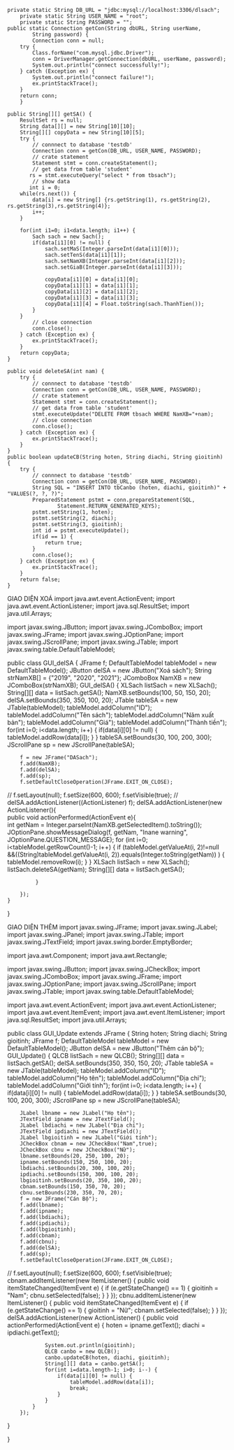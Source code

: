 
	private static String DB_URL = "jdbc:mysql://localhost:3306/dlsach";
    	private static String USER_NAME = "root";
    	private static String PASSWORD = "";
	public static Connection getCon(String dbURL, String userName, 
            String password) {
        	Connection conn = null;
		try {
		    Class.forName("com.mysql.jdbc.Driver");
		    conn = DriverManager.getConnection(dbURL, userName, password);
		    System.out.println("connect successfully!");
		} catch (Exception ex) {
		    System.out.println("connect failure!");
		    ex.printStackTrace();
		}
		return conn;
    	}
	
	public String[][] getSA() {
		ResultSet rs = null;
		String data[][] = new String[10][10];
		String[][] copyData = new String[10][5];
		try {
            // connnect to database 'testdb'
            Connection conn = getCon(DB_URL, USER_NAME, PASSWORD);
            // crate statement
            Statement stmt = conn.createStatement();
            // get data from table 'student'
           rs = stmt.executeQuery("select * from tbsach");
            // show data
           int i = 0;
   		while(rs.next()) {
   			data[i] = new String[] {rs.getString(1), rs.getString(2), rs.getString(3),rs.getString(4)};
   			i++; 
   		}
   		
		for(int i1=0; i1<data.length; i1++) {
			Sach sach = new Sach();
			if(data[i1][0] != null) {
				sach.setMaS(Integer.parseInt(data[i1][0]));
				sach.setTenS(data[i1][1]);
				sach.setNamXB(Integer.parseInt(data[i1][2]));
				sach.setGiaB(Integer.parseInt(data[i1][3]));

				copyData[i1][0] = data[i1][0];
				copyData[i1][1] = data[i1][1];
				copyData[i1][2] = data[i1][2];
				copyData[i1][3] = data[i1][3];
				copyData[i1][4] = Float.toString(sach.ThanhTien());
			}
		}
            // close connection
            conn.close();
        } catch (Exception ex) {
            ex.printStackTrace();
        }
		return copyData;
	}
	
	public void deleteSA(int nam) {
		try {
            // connnect to database 'testdb'
            Connection conn = getCon(DB_URL, USER_NAME, PASSWORD);
            // crate statement
            Statement stmt = conn.createStatement();
            // get data from table 'student'
            stmt.executeUpdate("DELETE FROM tbsach WHERE NamXB="+nam);
            // close connection
            conn.close();
        } catch (Exception ex) {
            ex.printStackTrace();
        }
	}
	public boolean updateCB(String hoten, String diachi, String gioitinh) {
		try {
            // connnect to database 'testdb'
            Connection conn = getCon(DB_URL, USER_NAME, PASSWORD);
            String SQL = "INSERT INTO tbCanbo (hoten, diachi, gioitinh)" + "VALUES(?, ?, ?)";
            PreparedStatement pstmt = conn.prepareStatement(SQL,
                    Statement.RETURN_GENERATED_KEYS);
            pstmt.setString(1, hoten);
            pstmt.setString(2, diachi);
            pstmt.setString(3, gioitinh);
            int id = pstmt.executeUpdate();
            if(id == 1) {
            	return true;
            }
            conn.close();
        } catch (Exception ex) {
            ex.printStackTrace();
        }
		return false;
	}



GIAO DIỆN XOÁ
import java.awt.event.ActionEvent;
import java.awt.event.ActionListener;
import java.sql.ResultSet;
import java.util.Arrays;

import javax.swing.JButton;
import javax.swing.JComboBox;
import javax.swing.JFrame;
import javax.swing.JOptionPane;
import javax.swing.JScrollPane;
import javax.swing.JTable;
import javax.swing.table.DefaultTableModel;

public class GUI_delSA {
	JFrame f;
	DefaultTableModel tableModel = new DefaultTableModel();
	JButton delSA = new JButton("Xoá sách");
	String strNamXB[] = {"2019", "2020", "2021"};
	JComboBox NamXB = new JComboBox(strNamXB);
	GUI_delSA() {
		XLSach listSach = new XLSach();
		String[][] data = listSach.getSA();
		NamXB.setBounds(100, 50, 150, 20);
		delSA.setBounds(350, 350, 100, 20);
		JTable tableSA = new JTable(tableModel);
		tableModel.addColumn("ID");
	    tableModel.addColumn("Tên sách");
	    tableModel.addColumn("Năm xuất bản");
	    tableModel.addColumn("Giá");
	    tableModel.addColumn("Thành tiền");
	    for(int i=0; i<data.length; i++) {
			if(data[i][0] != null) {
				tableModel.addRow(data[i]);
			}
		}
		tableSA.setBounds(30, 100, 200, 300);
		JScrollPane sp = new JScrollPane(tableSA);
        
		f = new JFrame("DASach");
		f.add(NamXB);
		f.add(delSA);
		f.add(sp);
		f.setDefaultCloseOperation(JFrame.EXIT_ON_CLOSE);
//		f.setLayout(null);
        f.setSize(600, 600);
        f.setVisible(true);
//        delSA.addActionListener((ActionListener) f);
        delSA.addActionListener(new ActionListener(){  
    		public void actionPerformed(ActionEvent e){  
    			int getNam = Integer.parseInt(NamXB.getSelectedItem().toString());
    			JOptionPane.showMessageDialog(f,
    				    getNam,
    				    "Inane warning",
    				    JOptionPane.QUESTION_MESSAGE); 
    			for (int i=0; i<tableModel.getRowCount()-1; i++) {
    				if (tableModel.getValueAt(i, 2)!=null &&((String)tableModel.getValueAt(i, 2)).equals(Integer.toString(getNam))  ) {
    					tableModel.removeRow(i);
    	            }
    			}
    			XLSach listSach = new XLSach();
    			listSach.deleteSA(getNam);
    			String[][] data = listSach.getSA();
    			
    		 }
    			
    	}); 
	}
	
	 
	
}


GIAO DIỆN THÊM
import javax.swing.JFrame;
import javax.swing.JLabel;
import javax.swing.JPanel;
import javax.swing.JTable;
import javax.swing.JTextField;
import javax.swing.border.EmptyBorder;

import java.awt.Component;
import java.awt.Rectangle;

import javax.swing.JButton;
import javax.swing.JCheckBox;
import javax.swing.JComboBox;
import javax.swing.JFrame;
import javax.swing.JOptionPane;
import javax.swing.JScrollPane;
import javax.swing.JTable;
import javax.swing.table.DefaultTableModel;

import java.awt.event.ActionEvent;
import java.awt.event.ActionListener;
import java.awt.event.ItemEvent;
import java.awt.event.ItemListener;
import java.sql.ResultSet;
import java.util.Arrays;

public class GUI_Update extends JFrame {
	String hoten;
	String diachi;
	String gioitinh;
	JFrame f;
	DefaultTableModel tableModel = new DefaultTableModel();
	JButton delSA = new JButton("Thêm cán bộ");
	GUI_Update() {
		QLCB listSach = new QLCB();
		String[][] data = listSach.getSA();
		delSA.setBounds(350, 350, 150, 20);
		JTable tableSA = new JTable(tableModel);
		tableModel.addColumn("ID");
	    tableModel.addColumn("Họ tên");
	    tableModel.addColumn("Địa chỉ");
	    tableModel.addColumn("Giới tính");
	    for(int i=0; i<data.length; i++) {
			if(data[i][0] != null) {
				tableModel.addRow(data[i]);
			}
		}
		tableSA.setBounds(30, 100, 200, 300);
		JScrollPane sp = new JScrollPane(tableSA);
        
		JLabel lbname = new JLabel("Họ tên");
		JTextField ipname = new JTextField();
		JLabel lbdiachi = new JLabel("Địa chỉ");
		JTextField ipdiachi = new JTextField();
		JLabel lbgioitinh = new JLabel("Giới tính");
		JCheckBox cbnam = new JCheckBox("Nam",true);
		JCheckBox cbnu = new JCheckBox("Nữ");
		lbname.setBounds(20, 250, 100, 20);
		ipname.setBounds(150, 250, 100, 20);
		lbdiachi.setBounds(20, 300, 100, 20);
		ipdiachi.setBounds(150, 300, 100, 20);
		lbgioitinh.setBounds(20, 350, 100, 20);
		cbnam.setBounds(150, 350, 70, 20);
		cbnu.setBounds(230, 350, 70, 20);
		f = new JFrame("Cán Bộ");
		f.add(lbname);
		f.add(ipname);
		f.add(lbdiachi);
		f.add(ipdiachi);
		f.add(lbgioitinh);
		f.add(cbnam);
		f.add(cbnu);
		f.add(delSA);
		f.add(sp);
		f.setDefaultCloseOperation(JFrame.EXIT_ON_CLOSE);
//		f.setLayout(null);
        f.setSize(600, 600);
        f.setVisible(true);
        cbnam.addItemListener(new ItemListener() {
            public void itemStateChanged(ItemEvent e) {
                if (e.getStateChange() == 1) {
                	gioitinh = "Nam";
                	cbnu.setSelected(false);
                } 
            }
        }); 
		cbnu.addItemListener(new ItemListener() {
            public void itemStateChanged(ItemEvent e) {
                if (e.getStateChange() == 1) {
                	gioitinh = "Nữ";
                	cbnam.setSelected(false);
                } 
            }
        });
        delSA.addActionListener(new ActionListener() {
			public void actionPerformed(ActionEvent e) {
				hoten = ipname.getText();
				diachi = ipdiachi.getText();
				
				System.out.println(gioitinh);
				QLCB canbo = new QLCB();
				canbo.updateCB(hoten, diachi, gioitinh);
				String[][] data = canbo.getSA();
				for(int i=data.length-1; i>0; i--) {
					if(data[i][0] != null) {
						tableModel.addRow(data[i]);
						break;
					}
				}
			}
		});
}
	
}
